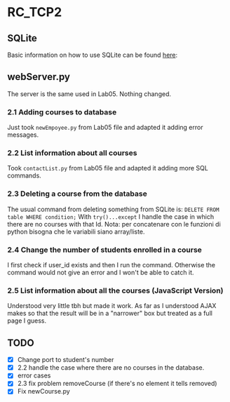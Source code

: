 # RC_TCP2

## SQLite
Basic information on how to use SQLite can be found [here](https://www.sqlite.org/cli.html):

## webServer.py
The server is the same used in Lab05. Nothing changed.

### 2.1 Adding courses to database
Just took `newEmpoyee.py` from Lab05 file and adapted it adding error messages. 

### 2.2 List information about all courses
Took `contactList.py` from Lab05 file and adapted it adding more SQL commands.


### 2.3 Deleting a course from the database
The usual command from deleting something from SQLite is:
`DELETE FROM table WHERE condition;`
With `try()...except` I handle the case in which there are no courses with that Id.
Nota: per concatenare con le funzioni di python bisogna che le variabili siano array/liste.

### 2.4 Change the number of students enrolled in a course
I first check if user_id exists and then I run the command. Otherwise the command would not give an error and I won't be able to catch it.

### 2.5 List information about all the courses (JavaScript Version)
Understood very little tbh but made it work.
As far as I understood AJAX makes so that the result will be in a "narrower" box but treated as a full page I guess.

## TODO
- [x] Change port to student's number
- [x] 2.2 handle the case where there are no courses in the database.
- [x] error cases
- [x] 2.3 fix problem removeCourse (if there's no element it tells removed)
- [x] Fix newCourse.py 